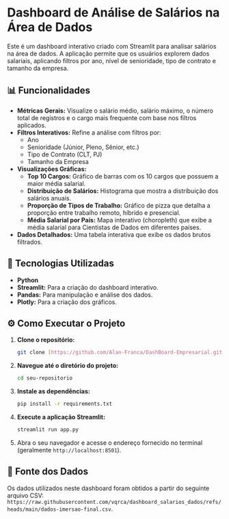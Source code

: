 # Dashboard de Análise de Salários na Área de Dados

Este é um dashboard interativo criado com Streamlit para analisar salários na área de dados. A aplicação permite que os usuários explorem dados salariais, aplicando filtros por ano, nível de senioridade, tipo de contrato e tamanho da empresa.

## 📊 Funcionalidades

* **Métricas Gerais:** Visualize o salário médio, salário máximo, o número total de registros e o cargo mais frequente com base nos filtros aplicados.
* **Filtros Interativos:** Refine a análise com filtros por:
    * Ano
    * Senioridade (Júnior, Pleno, Sênior, etc.)
    * Tipo de Contrato (CLT, PJ)
    * Tamanho da Empresa
* **Visualizações Gráficas:**
    * **Top 10 Cargos:** Gráfico de barras com os 10 cargos que possuem a maior média salarial.
    * **Distribuição de Salários:** Histograma que mostra a distribuição dos salários anuais.
    * **Proporção de Tipos de Trabalho:** Gráfico de pizza que detalha a proporção entre trabalho remoto, híbrido e presencial.
    * **Média Salarial por País:** Mapa interativo (choropleth) que exibe a média salarial para Cientistas de Dados em diferentes países.
* **Dados Detalhados:** Uma tabela interativa que exibe os dados brutos filtrados.

## 🚀 Tecnologias Utilizadas

* **Python**
* **Streamlit:** Para a criação do dashboard interativo.
* **Pandas:** Para manipulação e análise dos dados.
* **Plotly:** Para a criação dos gráficos.

## ⚙️ Como Executar o Projeto

1.  **Clone o repositório:**
    ```bash
    git clone [https://github.com/Alan-Franca/DashBoard-Empresarial.git](https://github.com/Alan-Franca/DashBoard-Empresarial.git)
    ```

2.  **Navegue até o diretório do projeto:**
    ```bash
    cd seu-repositorio
    ```

3.  **Instale as dependências:**
    ```bash
    pip install -r requirements.txt
    ```

4.  **Execute a aplicação Streamlit:**
    ```bash
    streamlit run app.py
    ```

5.  Abra o seu navegador e acesse o endereço fornecido no terminal (geralmente `http://localhost:8501`).

## 📄 Fonte dos Dados

Os dados utilizados neste dashboard foram obtidos a partir do seguinte arquivo CSV: `https://raw.githubusercontent.com/vqrca/dashboard_salarios_dados/refs/heads/main/dados-imersao-final.csv`.
